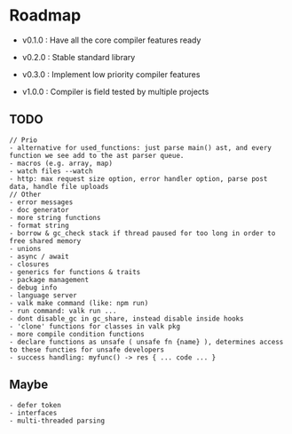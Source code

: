 
# Roadmap

- v0.1.0 : Have all the core compiler features ready

- v0.2.0 : Stable standard library

- v0.3.0 : Implement low priority compiler features

- v1.0.0 : Compiler is field tested by multiple projects

## TODO

```
// Prio
- alternative for used_functions: just parse main() ast, and every function we see add to the ast parser queue.
- macros (e.g. array, map)
- watch files --watch
- http: max request size option, error handler option, parse post data, handle file uploads
// Other
- error messages
- doc generator
- more string functions
- format string
- borrow & gc_check stack if thread paused for too long in order to free shared memory 
- unions
- async / await
- closures
- generics for functions & traits
- package management
- debug info
- language server
- valk make command (like: npm run)
- run command: valk run ...
- dont disable_gc in gc_share, instead disable inside hooks 
- 'clone' functions for classes in valk pkg
- more compile condition functions
- declare functions as unsafe ( unsafe fn {name} ), determines access to these functies for unsafe developers
- success handling: myfunc() -> res { ... code ... }
```

## Maybe

```
- defer token
- interfaces
- multi-threaded parsing
```